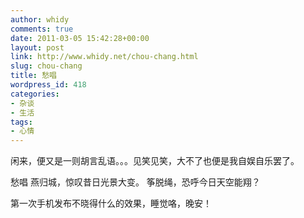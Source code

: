 ```yaml
---
author: whidy
comments: true
date: 2011-03-05 15:42:28+00:00
layout: post
link: http://www.whidy.net/chou-chang.html
slug: chou-chang
title: 愁唱
wordpress_id: 418
categories:
- 杂谈
- 生活
tags:
- 心情
---
```


闲来，便又是一则胡言乱语。。。见笑见笑，大不了也便是我自娱自乐罢了。

愁唱
燕归城，惊叹昔日光景大变。
筝脱绳，恐呼今日天空能翔？

第一次手机发布不晓得什么的效果，睡觉咯，晚安！
